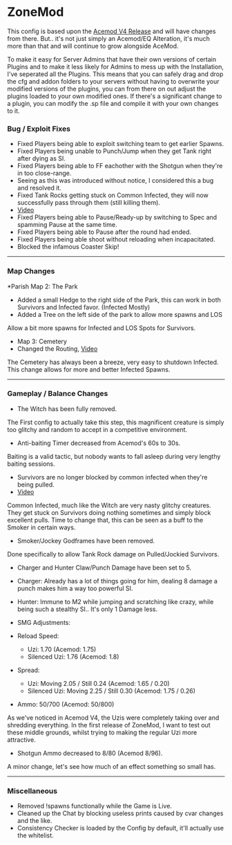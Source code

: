 # ZoneMod #
This config is based upon the [Acemod V4 Release](https://www.l4dnation.com/community-news/acemod-v4/) and will have changes from there.
But.. it's not just simply an Acemod/EQ Alteration, it's much more than that and will continue to grow alongside AceMod.

To make it easy for Server Admins that have their own versions of certain Plugins and to make it less likely for Admins to mess up with the Installation, I've seperated all the Plugins.
This means that you can safely drag and drop the cfg and addon folders to your servers without having to overwrite your modified versions of the plugins, you can from there on out adjust the plugins loaded to your own modified ones.
If there's a significant change to a plugin, you can modify the .sp file and compile it with your own changes to it.

### Bug / Exploit Fixes
* Fixed Players being able to exploit switching team to get earlier Spawns.
* Fixed Players being unable to Punch/Jump when they get Tank right after dying as SI.
* Fixed Players being able to FF eachother with the Shotgun when they're in too close-range.
 * Seeing as this was introduced without notice, I considered this a bug and resolved it.
* Fixed Tank Rocks getting stuck on Common Infected, they will now successfully pass through them (still killing them). 
 * [Video](https://www.youtube.com/watch?v=FFQLJBYca1U)
* Fixed Players being able to Pause/Ready-up by switching to Spec and spamming Pause at the same time.
* Fixed Players being able to Pause after the round had ended.
* Fixed Players being able shoot without reloading when incapacitated.
* Blocked the infamous Coaster Skip!

- - - -
### Map Changes ###
*Parish Map 2: The Park
 * Added a small Hedge to the right side of the Park, this can work in both Survivors and Infected favor. (Infected Mostly)
  * Added a Tree on the left side of the park to allow more spawns and LOS

Allow a bit more spawns for Infected and LOS Spots for Survivors.

* Map 3: Cemetery
 * Changed the Routing, [Video](https://www.youtube.com/watch?v=SdHp28zt-E0) 

The Cemetery has always been a breeze, very easy to shutdown Infected.
This change allows for more and better Infected Spawns.
- - - -
### Gameplay / Balance Changes ###
* The Witch has been fully removed.

The First config to actually take this step, this magnificent creature is simply too glitchy and random to accept in a competitive environment.

* Anti-baiting Timer decreased from Acemod's 60s to 30s.

Baiting is a valid tactic, but nobody wants to fall asleep during very lengthy baiting sessions.

* Survivors are no longer blocked by common infected when they're being pulled.
 * [Video](https://www.youtube.com/watch?v=PC4k0aKvOlY)

Common Infected, much like the Witch are very nasty glitchy creatures.
They get stuck on Survivors doing nothing sometimes and simply block excellent pulls.
Time to change that, this can be seen as a buff to the Smoker in certain ways.

* Smoker/Jockey Godframes have been removed.

Done specifically to allow Tank Rock damage on Pulled/Jockied Survivors.

* Charger and Hunter Claw/Punch Damage have been set to 5.
 * Charger: Already has a lot of things going for him, dealing 8 damage a punch makes him a way too powerful SI.
 * Hunter: Immune to M2 while jumping and scratching like crazy, while being such a stealthy SI.. It's only 1 Damage less.

* SMG Adjustments:
 * Reload Speed:
	 * Uzi: 1.70 (Acemod: 1.75)
     * Silenced Uzi: 1.76 (Acemod: 1.8)
 * Spread:
	 * Uzi: Moving 2.05 / Still 0.24 (Acemod: 1.65 / 0.20)
     * Silenced Uzi: Moving 2.25 / Still 0.30 (Acemod: 1.75 / 0.26)
 * Ammo: 50/700 (Acemod: 50/800)

As we've noticed in Acemod V4, the Uzis were completely taking over and shredding everything.
In the first release of ZoneMod, I want to test out these middle grounds, whilst trying to making the regular Uzi more attractive.

* Shotgun Ammo decreased to 8/80 (Acemod 8/96).

A minor change, let's see how much of an effect something so small has.
- - - -
### Miscellaneous ###
* Removed !spawns functionally while the Game is Live.
* Cleaned up the Chat by blocking useless prints caused by cvar changes and the like.
* Consistency Checker is loaded by the Config by default, it'll actually use the whitelist.
